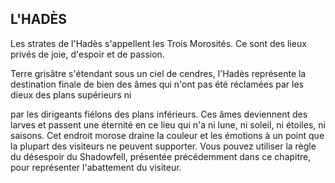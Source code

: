 ## L'HADÈS


Les strates de l'Hadès s'appellent les Trois Morosités.
Ce sont des lieux privés de joie, d'espoir et de passion.

Terre grisâtre s'étendant sous un ciel de cendres, l'Hadès
représente la destination finale de bien des âmes qui n'ont
pas été réclamées par les dieux des plans supérieurs ni

par les dirigeants fiélons des plans inférieurs. Ces âmes
deviennent des larves et passent une éternité en ce lieu qui
n'a ni lune, ni soleil, ni étoiles, ni saisons. Cet endroit morose
draine la couleur et les émotions à un point que la plupart
des visiteurs ne peuvent supporter. Vous pouvez utiliser la
règle du désespoir du Shadowfell, présentée précédemment
dans ce chapitre, pour représenter l'abattement du visiteur.
